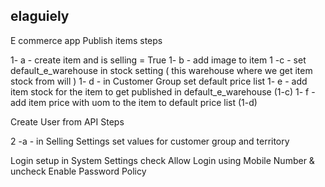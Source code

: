 ## elaguiely



E commerce app 
Publish items steps 

1- a - create item  and is selling = True 
1- b - add image to item 
1 -c - set default_e_warehouse in stock setting ( this warehouse where we get item stock from will )
1- d - in Customer Group set default price list 
1- e - add item stock for the item to get published in default_e_warehouse (1-c)
1- f - add item price with uom to the item to default price list (1-d)



Create User from API Steps 

2 -a - in Selling Settings set values for customer group and territory 



Login setup 
in System Settings check Allow Login using Mobile Number &  uncheck Enable Password Policy

